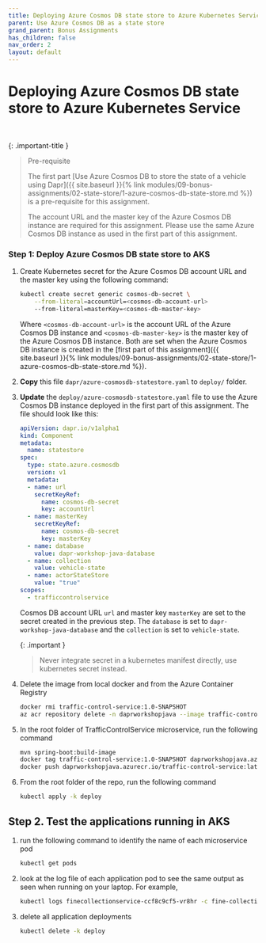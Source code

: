 ```yaml
---
title: Deploying Azure Cosmos DB state store to Azure Kubernetes Service
parent: Use Azure Cosmos DB as a state store
grand_parent: Bonus Assignments
has_children: false
nav_order: 2
layout: default
---
```


# Deploying Azure Cosmos DB state store to Azure Kubernetes Service
    
<br>

{: .important-title }
> Pre-requisite
>
> The first part [Use Azure Cosmos DB to store the state of a vehicle using Dapr]({{ site.baseurl }}{% link modules/09-bonus-assignments/02-state-store/1-azure-cosmos-db-state-store.md %}) is a pre-requisite for this assignment.
>
> The account URL and the master key of the Azure Cosmos DB instance are required for this assignment. Please use the same Azure Cosmos DB instance as used in the first part of this assignment.
> 

### Step 1: Deploy Azure Cosmos DB state store to AKS

1. Create Kubernetes secret for the Azure Cosmos DB account URL and the master key using the following command:
    
    ```bash
    kubectl create secret generic cosmos-db-secret \
        --from-literal=accountUrl=<cosmos-db-account-url>
        --from-literal=masterKey=<cosmos-db-master-key>
    ```

    Where `<cosmos-db-account-url>` is the account URL of the Azure Cosmos DB instance and `<cosmos-db-master-key>` is the master key of the Azure Cosmos DB instance. Both are set when the Azure Cosmos DB instance is created in the [first part of this assignment]({{ site.baseurl }}{% link modules/09-bonus-assignments/02-state-store/1-azure-cosmos-db-state-store.md %}).

1. **Copy** this file `dapr/azure-cosmosdb-statestore.yaml` to `deploy/` folder.

1. **Update** the `deploy/azure-cosmosdb-statestore.yaml` file to use the Azure Cosmos DB instance deployed in the first part of this assignment. The file should look like this:

    ```yaml
    apiVersion: dapr.io/v1alpha1
    kind: Component
    metadata:
      name: statestore
    spec:
      type: state.azure.cosmosdb
      version: v1
      metadata:
      - name: url
        secretKeyRef:
          name: cosmos-db-secret
          key: accountUrl
      - name: masterKey
        secretKeyRef:
          name: cosmos-db-secret
          key: masterKey
      - name: database
        value: dapr-workshop-java-database
      - name: collection
        value: vehicle-state
      - name: actorStateStore
        value: "true"
    scopes:
      - trafficcontrolservice
    ```

    Cosmos DB account URL `url` and master key `masterKey` are set to the secret created in the previous step. The `database` is set to `dapr-workshop-java-database` and the `collection` is set to `vehicle-state`.

    {: .important }
    > Never integrate secret in a kubernetes manifest directly, use kubernetes secret instead.
    >

1. Delete the image from local docker and from the Azure Container Registry

    ```bash
    docker rmi traffic-control-service:1.0-SNAPSHOT
    az acr repository delete -n daprworkshopjava --image traffic-control-service:latest
    ```

1. In the root folder of TrafficControlService microservice, run the following command

    ```bash
    mvn spring-boot:build-image
    docker tag traffic-control-service:1.0-SNAPSHOT daprworkshopjava.azurecr.io/traffic-control-service:latest
    docker push daprworkshopjava.azurecr.io/traffic-control-service:latest
    ```

1. From the root folder of the repo, run the following command

    ```bash
    kubectl apply -k deploy
    ```

## Step 2. Test the applications running in AKS

1. run the following command to identify the name of each microservice pod

    ```bash
    kubectl get pods
    ```

1. look at the log file of each application pod to see the same output as seen when running on your laptop. For example,

    ```bash
    kubectl logs finecollectionservice-ccf8c9cf5-vr8hr -c fine-collection-service
    ```

1. delete all application deployments

    ```bash
    kubectl delete -k deploy
    ```
